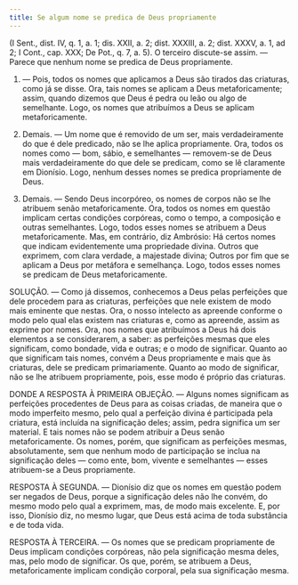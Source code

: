 ```yaml
---
title: Se algum nome se predica de Deus propriamente
---
```


(I Sent., dist. IV, q. 1, a. 1; dis. XXII, a. 2; dist. XXXIII, a. 2; dist. XXXV, a. 1, ad 2; I Cont., cap. XXX; De Pot., q. 7, a. 5).
  O terceiro discute-se assim. — Parece que nenhum nome se predica de Deus propriamente.  

1. — Pois, todos os nomes que aplicamos a Deus são tirados das criaturas, como já se disse. Ora, tais nomes se aplicam a Deus metaforicamente; assim, quando dizemos que Deus é pedra ou leão ou algo de semelhante. Logo, os nomes que atribuímos a Deus se aplicam metaforicamente.  

2. Demais. — Um nome que é removido de um ser, mais verdadeiramente do que é dele predicado, não se lhe aplica propriamente. Ora, todos os nomes como — bom, sábio, e semelhantes — removem-se de Deus mais verdadeiramente do que dele se predicam, como se lê claramente em Dionísio. Logo, nenhum desses nomes se predica propriamente de Deus.  

3. Demais. — Sendo Deus incorpóreo, os nomes de corpos não se lhe atribuem senão metaforicamente. Ora, todos os nomes em questão implicam certas condições corpóreas, como o tempo, a composição e outras semelhantes. Logo, todos esses nomes se atribuem a Deus metaforicamente.  Mas, em contrário, diz Ambrósio: Há certos nomes que indicam evidentemente uma propriedade divina. Outros que exprimem, com clara verdade, a majestade divina; Outros por fim que se aplicam a Deus por metáfora e semelhança. Logo, todos esses nomes se predicam de Deus metaforicamente.  

SOLUÇÃO. — Como já dissemos, conhecemos a Deus pelas perfeições que dele procedem para as criaturas, perfeições que nele existem de modo mais eminente que nestas. Ora, o nosso intelecto as apreende conforme o modo pelo qual elas existem nas criaturas e, como as apreende, assim as exprime por nomes. Ora, nos nomes que atribuímos a Deus há dois elementos a se considerarem, a saber: as perfeições mesmas que eles significam, como bondade, vida e outras; e o modo de significar. Quanto ao que significam tais nomes, convém a Deus propriamente e mais que às criaturas, dele se predicam primariamente. Quanto ao modo de significar, não se lhe atribuem propriamente, pois, esse modo é próprio das criaturas.  

DONDE A RESPOSTA À PRIMEIRA OBJEÇÃO. — Alguns nomes significam as perfeições procedentes de Deus para as coisas criadas, de maneira que o modo imperfeito mesmo, pelo qual a perfeição divina é participada pela criatura, está incluída na significação deles; assim, pedra significa um ser material. E tais nomes não se podem atribuir a Deus senão metaforicamente. Os nomes, porém, que significam as perfeições mesmas, absolutamente, sem que nenhum modo de participação se inclua na significação deles — como ente, bom, vivente e semelhantes — esses atribuem-se a Deus propriamente.  

RESPOSTA À SEGUNDA. — Dionísio diz que os nomes em questão podem ser negados de Deus, porque a significação deles não lhe convém, do mesmo modo pelo qual a exprimem, mas, de modo mais excelente. E, por isso, Dionísio diz, no mesmo lugar, que Deus está acima de toda substância e de toda vida.  

RESPOSTA À TERCEIRA. — Os nomes que se predicam propriamente de Deus implicam condições corpóreas, não pela significação mesma deles, mas, pelo modo de significar. Os que, porém, se atribuem a Deus, metaforicamente implicam condição corporal, pela sua significação mesma.